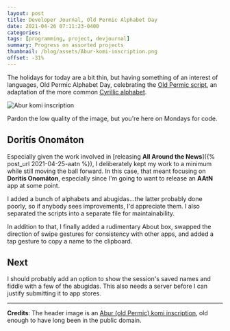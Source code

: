 ```yaml
---
layout: post
title: Developer Journal, Old Permic Alphabet Day
date: 2021-04-26 07:11:23-0400
categories:
tags: [programming, project, devjournal]
summary: Progress on assorted projects
thumbnail: /blog/assets/Abur-komi-inscription.png
offset: -31%
---
```


The holidays for today are a bit thin, but having something of an interest of languages, Old Permic Alphabet Day, celebrating the [Old Permic script](https://en.wikipedia.org/wiki/Old_Permic_script), an adaptation of the more common [Cyrillic alphabet](https://en.wikipedia.org/wiki/Cyrillic_script).

![Abur komi inscription](/blog/assets/Abur-komi-inscription.png "Abur komi inscription")

Pardon the low quality of the image, but you're here on Mondays for code.

## Doritís Onomáton

Especially given the work involved in [releasing **All Around the News**]({% post_url 2021-04-25-aatn %}), I deliberately kept my work to a minimum while still moving the ball forward.  In this case, that meant focusing on **Doritís Onomáton**, especially since I'm going to want to release an **AAtN** app at some point.

I added a bunch of alphabets and abugidas...the latter probably done poorly, so if anybody sees improvements, I'd appreciate them.  I also separated the scripts into a separate file for maintainability.

In addition to that, I finally added a rudimentary About box, swapped the direction of swipe gestures for consistency with other apps, and added a tap gesture to copy a name to the clipboard.

## Next

I should probably add an option to show the session's saved names and fiddle with a few of the abugidas.  This also needs a server before I can justify submitting it to app stores.

* * *

**Credits**:  The header image is an [Abur (old Permic) komi inscription](https://commons.wikimedia.org/wiki/File:Abur_komi_inscription.jpg), old enough to have long been in the public domain.
